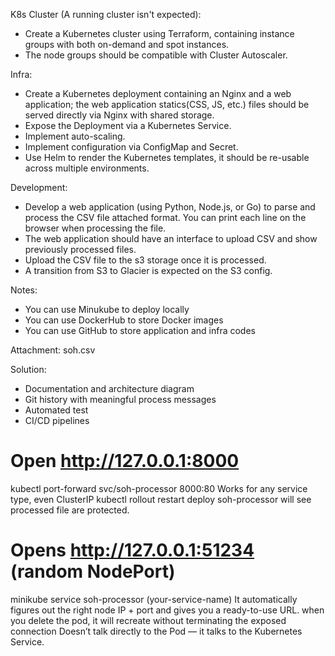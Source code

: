 K8s Cluster (A running cluster isn't expected):
* Create a Kubernetes cluster using Terraform, containing instance groups with both on-demand and spot instances.
* The node groups should be compatible with Cluster Autoscaler.

Infra: 
* Create a Kubernetes deployment containing an Nginx and a web application; the web application statics(CSS, JS, etc.) files should be served directly via Nginx with shared storage.
* Expose the Deployment via a Kubernetes Service.
* Implement auto-scaling.
* Implement configuration via ConfigMap and Secret.
* Use Helm to render the Kubernetes templates, it should be re-usable across multiple environments.
 
Development:
* Develop a web application (using Python, Node.js, or Go) to parse and process the CSV file attached format. You can print each line on the browser when processing the file.
* The web application should have an interface to upload CSV and show previously processed files.
* Upload the CSV file to the s3 storage once it is processed. 
* A transition from S3 to Glacier is expected on the S3 config.

Notes:
* You can use Minukube to deploy locally
* You can use DockerHub to store Docker images
* You can use GitHub to store application and infra codes

Attachment: soh.csv

Solution:
* Documentation and architecture diagram
* Git history with meaningful process messages
* Automated test
* CI/CD pipelines

# Open http://127.0.0.1:8000
kubectl port-forward svc/soh-processor 8000:80 
Works for any service type, even ClusterIP
kubectl rollout restart deploy soh-processor will see processed file are protected. 
# Opens http://127.0.0.1:51234 (random NodePort)
minikube service soh-processor (your-service-name)
It automatically figures out the right node IP + port and gives you a ready-to-use URL.
when you delete the pod, it will recreate without terminating the exposed connection
Doesn’t talk directly to the Pod — it talks to the Kubernetes Service.